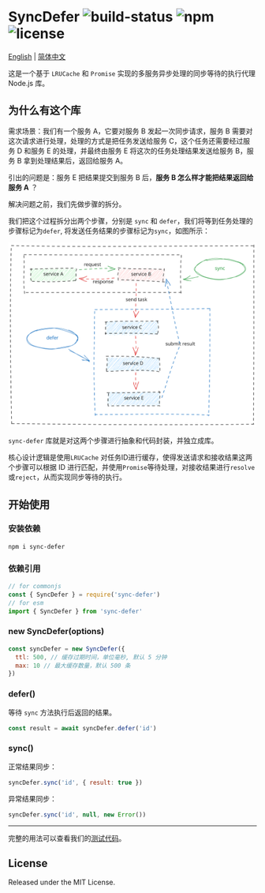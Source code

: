 # SyncDefer ![build-status](https://github.com/chakhsu/sync-defer/actions/workflows/tests.yml/badge.svg) ![npm](https://img.shields.io/npm/v/sync-defer) ![license](https://img.shields.io/npm/l/sync-defer)

[English](./README.md) | [简体中文](./README_CN.md)

这是一个基于 `LRUCache` 和 `Promise` 实现的多服务异步处理的同步等待的执行代理 Node.js 库。

## 为什么有这个库

需求场景：我们有一个服务 A，它要对服务 B 发起一次同步请求，服务 B 需要对这次请求进行处理，处理的方式是把任务发送给服务 C，这个任务还需要经过服务 D 和服务 E 的处理，并最终由服务 E 将这次的任务处理结果发送给服务 B，服务 B 拿到处理结果后，返回给服务 A。

引出的问题是：服务 E 把结果提交到服务 B 后，**服务 B 怎么样才能把结果返回给服务 A** ？

解决问题之前，我们先做步骤的拆分。

我们把这个过程拆分出两个步骤，分别是 `sync` 和 `defer`，我们将等到任务处理的步骤标记为`defer`, 将发送任务结果的步骤标记为`sync`，如图所示：

![sync-defer](./docs/sync-defer.svg)

`sync-defer` 库就是对这两个步骤进行抽象和代码封装，并独立成库。

核心设计逻辑是使用`LRUCache` 对任务ID进行缓存，使得发送请求和接收结果这两个步骤可以根据 ID 进行匹配，并使用`Promise`等待处理，对接收结果进行`resolve`或`reject`，从而实现同步等待的执行。

## 开始使用

### 安装依赖

```sh
npm i sync-defer
```

### 依赖引用

```js
// for commonjs
const { SyncDefer } = require('sync-defer')
// for esm
import { SyncDefer } from 'sync-defer'
```

### new SyncDefer(options)

```js
const syncDefer = new SyncDefer({
  ttl: 500, // 缓存过期时间，单位毫秒, 默认 5 分钟
  max: 10 // 最大缓存数量，默认 500 条
})
```

### defer()

等待 `sync` 方法执行后返回的结果。

```js
const result = await syncDefer.defer('id')
```

### sync()

正常结果同步：

```js
syncDefer.sync('id', { result: true })
```

异常结果同步：

```js
syncDefer.sync('id', null, new Error())
```

---

完整的用法可以查看我们的[测试代码](./test/index.test.ts)。

## License

Released under the MIT License.
